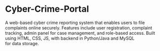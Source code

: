 # Cyber-Crime-Portal
A web-based cyber crime reporting system that enables users to file complaints online securely. Features include user registration, complaint tracking, admin panel for case management, and role-based access. Built using HTML, CSS, JS, with backend in Python/Java and MySQL for data storage.
